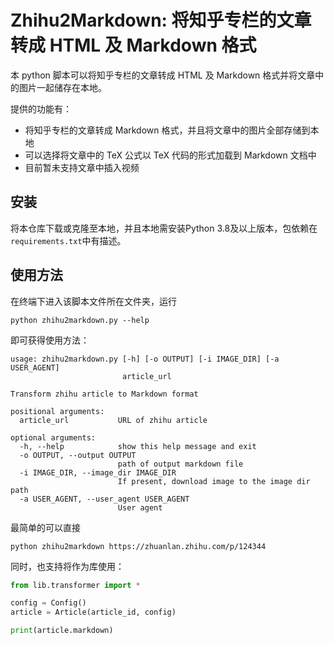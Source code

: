 # Zhihu2Markdown: 将知乎专栏的文章转成 HTML 及 Markdown 格式

本 python 脚本可以将知乎专栏的文章转成 HTML 及 Markdown 格式并将文章中的图片一起储存在本地。

提供的功能有：

* 将知乎专栏的文章转成 Markdown 格式，并且将文章中的图片全部存储到本地
* 可以选择将文章中的 TeX 公式以 TeX 代码的形式加载到 Markdown 文档中
* 目前暂未支持文章中插入视频

## 安装

将本仓库下载或克隆至本地，并且本地需安装Python 3.8及以上版本，包依赖在`requirements.txt`中有描述。

## 使用方法

在终端下进入该脚本文件所在文件夹，运行

```shell
python zhihu2markdown.py --help
```

即可获得使用方法：

```
usage: zhihu2markdown.py [-h] [-o OUTPUT] [-i IMAGE_DIR] [-a USER_AGENT]
                         article_url

Transform zhihu article to Markdown format

positional arguments:
  article_url           URL of zhihu article

optional arguments:
  -h, --help            show this help message and exit
  -o OUTPUT, --output OUTPUT
                        path of output markdown file
  -i IMAGE_DIR, --image_dir IMAGE_DIR
                        If present, download image to the image dir path
  -a USER_AGENT, --user_agent USER_AGENT
                        User agent
```

最简单的可以直接

```shell
python zhihu2markdown https://zhuanlan.zhihu.com/p/124344
```

同时，也支持将作为库使用：

```python
from lib.transformer import *

config = Config()
article = Article(article_id, config)

print(article.markdown)
```